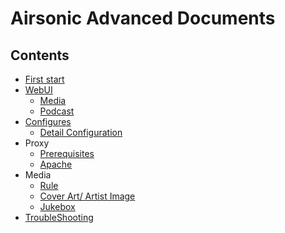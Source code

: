 # Airsonic Advanced Documents

## Contents

- [First start](./first_start/README.md)
- [WebUI](./webui/README.md)
  - [Media](./webui/media.md)
  - [Podcast](./webui/podcast.md)
- [Configures](./configures/README.md)
  - [Detail Configuration](./configures/detail.md)
- Proxy
  - [Prerequisites](./proxy/README.md)
  - [Apache](./proxy/apache.md)
- Media
  - [Rule](./media/rule.md)
  - [Cover Art/ Artist Image](./media/coverart.md)
  - [Jukebox](./media/jukebox.md)
- [TroubleShooting](./troubleshooting.md)
